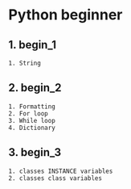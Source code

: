 # Python beginner

## 1. begin_1

    1. String

## 2. begin_2

    1. Formatting
    2. For loop
    3. While loop
    4. Dictionary

## 3. begin_3

    1. classes INSTANCE variables
    2. classes class variables
